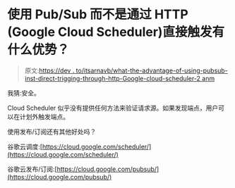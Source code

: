# 使用 Pub/Sub 而不是通过 HTTP (Google Cloud Scheduler)直接触发有什么优势？

> 原文:[https://dev . to/itsarnavb/what-the-advantage-of-using-pubsub-inst-direct-trigging-through-http-Google-cloud-scheduler-2 anm](https://dev.to/itsarnavb/what-are-the-advantages-of-using-pubsub-instead-of-directly-triggering-through-http-google-cloud-scheduler-2anm)

我猜:安全。

Cloud Scheduler 似乎没有提供任何方法来验证请求源。如果发现端点，用户可以在计划外触发端点。

使用发布/订阅还有其他好处吗？

谷歌云调度:[https://cloud.google.com/scheduler/](https://cloud.google.com/scheduler/)

谷歌云发布/订阅:[https://cloud.google.com/pubsub/](https://cloud.google.com/pubsub/)